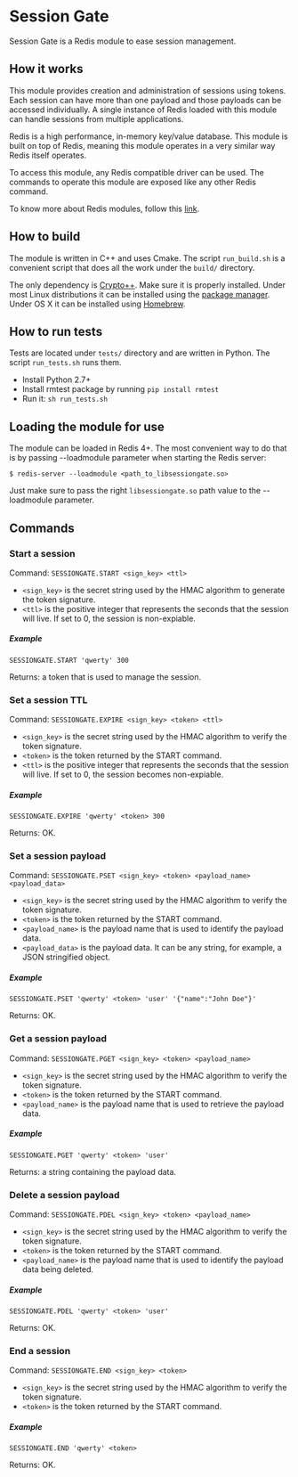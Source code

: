 # Session Gate

Session Gate is a Redis module to ease session management.

## How it works

This module provides creation and administration of sessions using tokens. Each session can have more than one payload and those payloads can be accessed individually. A single instance of Redis loaded with this module can handle sessions from multiple applications.

Redis is a high performance, in-memory key/value database. This module is built on top of Redis, meaning this module operates in a very similar way Redis itself operates.

To access this module, any Redis compatible driver can be used. The commands to operate this module are exposed like any other Redis command.

To know more about Redis modules, follow this [link](http://antirez.com/news/106).

## How to build

The module is written in C++ and uses Cmake. The script `run_build.sh` is a convenient script that does all the work under the `build/` directory.

The only dependency is [Crypto++](https://cryptopp.com/). Make sure it is properly installed. Under most Linux distributions it can be installed using the [package manager](https://www.cryptopp.com/wiki/Linux#Distribution_Package). Under OS X it can be installed using [Homebrew](http://brewformulas.org/Cryptopp).

## How to run tests

Tests are located under `tests/` directory and are written in Python. The script `run_tests.sh` runs them.

- Install Python 2.7+
- Install rmtest package by running `pip install rmtest`
- Run it: `sh run_tests.sh`

## Loading the module for use

The module can be loaded in Redis 4+. The most convenient way to do that is by passing --loadmodule parameter when starting the Redis server:

```
$ redis-server --loadmodule <path_to_libsessiongate.so>
```

Just make sure to pass the right `libsessiongate.so` path value to the --loadmodule parameter.

## Commands

### Start a session

Command: `SESSIONGATE.START <sign_key> <ttl>`

- `<sign_key>` is the secret string used by the HMAC algorithm to generate the token signature.
- `<ttl>` is the positive integer that represents the seconds that the session will live. If set to 0, the session is non-expiable.

##### Example
```
SESSIONGATE.START 'qwerty' 300
```

Returns: a token that is used to manage the session.

### Set a session TTL

Command: `SESSIONGATE.EXPIRE <sign_key> <token> <ttl>`

- `<sign_key>` is the secret string used by the HMAC algorithm to verify the token signature.
- `<token>` is the token returned by the START command.
- `<ttl>` is the positive integer that represents the seconds that the session will live. If set to 0, the session becomes non-expiable.

##### Example
```
SESSIONGATE.EXPIRE 'qwerty' <token> 300
```

Returns: OK.

### Set a session payload

Command: `SESSIONGATE.PSET <sign_key> <token> <payload_name> <payload_data>`

- `<sign_key>` is the secret string used by the HMAC algorithm to verify the token signature.
- `<token>` is the token returned by the START command.
- `<payload_name>` is the payload name that is used to identify the payload data.
- `<payload_data>` is the payload data. It can be any string, for example, a JSON stringified object.

##### Example
```
SESSIONGATE.PSET 'qwerty' <token> 'user' '{"name":"John Doe"}'
```

Returns: OK.

### Get a session payload

Command: `SESSIONGATE.PGET <sign_key> <token> <payload_name>`

- `<sign_key>` is the secret string used by the HMAC algorithm to verify the token signature.
- `<token>` is the token returned by the START command.
- `<payload_name>` is the payload name that is used to retrieve the payload data.

##### Example
```
SESSIONGATE.PGET 'qwerty' <token> 'user'
```

Returns: a string containing the payload data.

### Delete a session payload

Command: `SESSIONGATE.PDEL <sign_key> <token> <payload_name>`

- `<sign_key>` is the secret string used by the HMAC algorithm to verify the token signature.
- `<token>` is the token returned by the START command.
- `<payload_name>` is the payload name that is used to identify the payload data being deleted.

##### Example
```
SESSIONGATE.PDEL 'qwerty' <token> 'user'
```

Returns: OK.

### End a session

Command: `SESSIONGATE.END <sign_key> <token>`

- `<sign_key>` is the secret string used by the HMAC algorithm to verify the token signature.
- `<token>` is the token returned by the START command.

##### Example
```
SESSIONGATE.END 'qwerty' <token>
```

Returns: OK.
